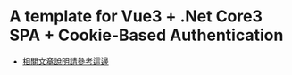 # A template for Vue3 + .Net Core3 SPA + Cookie-Based Authentication

* [相關文章說明請參考這邊](https://jchou24.github.io/Coding/Website/vue-dotnetcore-scaffolding/authentication.html)
